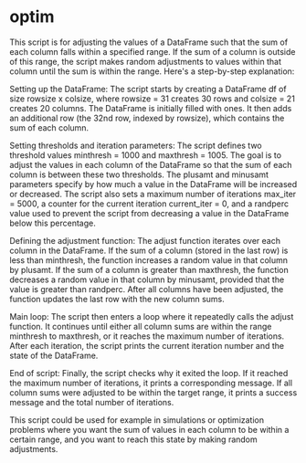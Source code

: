 # optim

This script is for adjusting the values of a DataFrame such that the sum of each column falls within a specified range. If the sum of a column is outside of this range, the script makes random adjustments to values within that column until the sum is within the range. Here's a step-by-step explanation:

Setting up the DataFrame: The script starts by creating a DataFrame df of size rowsize x colsize, where rowsize = 31 creates 30 rows and colsize = 21 creates 20 columns. The DataFrame is initially filled with ones. It then adds an additional row (the 32nd row, indexed by rowsize), which contains the sum of each column.

Setting thresholds and iteration parameters: The script defines two threshold values minthresh = 1000 and maxthresh = 1005. The goal is to adjust the values in each column of the DataFrame so that the sum of each column is between these two thresholds. The plusamt and minusamt parameters specify by how much a value in the DataFrame will be increased or decreased. The script also sets a maximum number of iterations max_iter = 5000, a counter for the current iteration current_iter = 0, and a randperc value used to prevent the script from decreasing a value in the DataFrame below this percentage.

Defining the adjustment function: The adjust function iterates over each column in the DataFrame. If the sum of a column (stored in the last row) is less than minthresh, the function increases a random value in that column by plusamt. If the sum of a column is greater than maxthresh, the function decreases a random value in that column by minusamt, provided that the value is greater than randperc. After all columns have been adjusted, the function updates the last row with the new column sums.

Main loop: The script then enters a loop where it repeatedly calls the adjust function. It continues until either all column sums are within the range minthresh to maxthresh, or it reaches the maximum number of iterations. After each iteration, the script prints the current iteration number and the state of the DataFrame.

End of script: Finally, the script checks why it exited the loop. If it reached the maximum number of iterations, it prints a corresponding message. If all column sums were adjusted to be within the target range, it prints a success message and the total number of iterations.

This script could be used for example in simulations or optimization problems where you want the sum of values in each column to be within a certain range, and you want to reach this state by making random adjustments.
